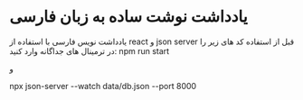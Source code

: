 # یادداشت نوشت ساده به زبان فارسی

یادداشت نویس فارسی با استفاده از react  و json server 
قبل از استفاده کد های زیر را در ترمینال های جداگانه وارد کنید:
npm run start

و

npx json-server --watch data/db.json --port 8000


